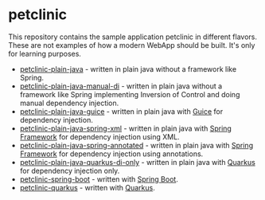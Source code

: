 # petclinic

This repository contains the sample application petclinic in different flavors.
These are not examples of how a modern WebApp should be built. It's only for learning purposes.

* [petclinic-plain-java](petclinic-plain-java) - written in plain java without a framework like Spring.
* [petclinic-plain-java-manual-di](petclinic-plain-java-manual-di) - written in plain java without a framework like Spring
  implementing Inversion of Control and doing manual dependency injection.
* [petclinic-plain-java-guice](petclinic-plain-java-guice) - written in plain java with
  [Guice](https://github.com/google/guice) for dependency injection.
* [petclinic-plain-java-spring-xml](petclinic-plain-java-spring-xml) - written in plain java with
  [Spring Framework](https://spring.io/projects/spring-framework) for dependency injection using XML.
* [petclinic-plain-java-spring-annotated](petclinic-plain-java-spring-annotated) - written in plain java with
  [Spring Framework](https://spring.io/projects/spring-framework) for dependency injection using annotations.
* [petclinic-plain-java-quarkus-di-only](petclinic-plain-java-quarkus-di-only) - written in plain java with
  [Quarkus](https://quarkus.io) for dependency injection only.
* [petclinic-spring-boot](petclinic-spring-boot) - written with [Spring Boot](https://spring.io/projects/spring-boot).
* [petclinic-quarkus](petclinic-quarkus) - written with [Quarkus](https://quarkus.io).
